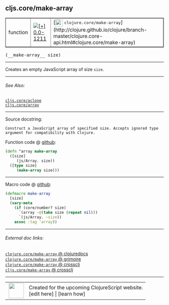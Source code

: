 ## cljs.core/make-array



 <table border="1">
<tr>
<td>function</td>
<td><a href="https://github.com/cljsinfo/cljs-api-docs/tree/0.0-1211"><img valign="middle" alt="[+] 0.0-1211" title="Added in 0.0-1211" src="https://img.shields.io/badge/+-0.0--1211-lightgrey.svg"></a> </td>
<td>
[<img height="24px" valign="middle" src="http://i.imgur.com/1GjPKvB.png"> <samp>clojure.core/make-array</samp>](http://clojure.github.io/clojure/branch-master/clojure.core-api.html#clojure.core/make-array)
</td>
</tr>
</table>


 <samp>
(__make-array__ size)<br>
</samp>

---

Creates an empty JavaScript array of size `size`.

---


###### See Also:

[`cljs.core/aclone`](cljs.core_aclone.md)<br>
[`cljs.core/array`](cljs.core_array.md)<br>

---


Source docstring:

```
Construct a JavaScript array of specified size. Accepts ignored type
argument for compatibility with Clojure.
```


Function code @ [github](https://github.com/clojure/clojurescript/blob/r3115/src/cljs/cljs/core.cljs#L238-L244):

```clj
(defn ^array make-array
  ([size]
     (js/Array. size))
  ([type size]
     (make-array size)))
```

<!--
Repo - tag - source tree - lines:

 <pre>
clojurescript @ r3115
└── src
    └── cljs
        └── cljs
            └── <ins>[core.cljs:238-244](https://github.com/clojure/clojurescript/blob/r3115/src/cljs/cljs/core.cljs#L238-L244)</ins>
</pre>

-->

---

Macro code @ [github](https://github.com/clojure/clojurescript/blob/r3115/src/clj/cljs/core.clj#L1683-L1689):

```clj
(defmacro make-array
  [size]
  (vary-meta
    (if (core/number? size)
      `(array ~@(take size (repeat nil)))
      `(js/Array. ~size))
    assoc :tag 'array))
```

<!--
Repo - tag - source tree - lines:

 <pre>
clojurescript @ r3115
└── src
    └── clj
        └── cljs
            └── <ins>[core.clj:1683-1689](https://github.com/clojure/clojurescript/blob/r3115/src/clj/cljs/core.clj#L1683-L1689)</ins>
</pre>
-->

---


###### External doc links:

[`clojure.core/make-array` @ clojuredocs](http://clojuredocs.org/clojure.core/make-array)<br>
[`clojure.core/make-array` @ grimoire](http://conj.io/store/v1/org.clojure/clojure/1.7.0-beta3/clj/clojure.core/make-array/)<br>
[`clojure.core/make-array` @ crossclj](http://crossclj.info/fun/clojure.core/make-array.html)<br>
[`cljs.core/make-array` @ crossclj](http://crossclj.info/fun/cljs.core.cljs/make-array.html)<br>

---

 <table>
<tr><td>
<img valign="middle" align="right" width="48px" src="http://i.imgur.com/Hi20huC.png">
</td><td>
Created for the upcoming ClojureScript website.<br>
[edit here] | [learn how]
</td></tr></table>

[edit here]:https://github.com/cljsinfo/cljs-api-docs/blob/master/cljsdoc/cljs.core_make-array.cljsdoc
[learn how]:https://github.com/cljsinfo/cljs-api-docs/wiki/cljsdoc-files

<!--

This information was too distracting to show to readers, but I'll leave it
commented here since it is helpful to:

- pretty-print the data used to generate this document
- and show how to retrieve that data



The API data for this symbol:

```clj
{:description "Creates an empty JavaScript array of size `size`.",
 :return-type array,
 :ns "cljs.core",
 :name "make-array",
 :signature ["[size]"],
 :history [["+" "0.0-1211"]],
 :type "function",
 :related ["cljs.core/aclone" "cljs.core/array"],
 :full-name-encode "cljs.core_make-array",
 :source {:code "(defn ^array make-array\n  ([size]\n     (js/Array. size))\n  ([type size]\n     (make-array size)))",
          :title "Function code",
          :repo "clojurescript",
          :tag "r3115",
          :filename "src/cljs/cljs/core.cljs",
          :lines [238 244]},
 :extra-sources [{:code "(defmacro make-array\n  [size]\n  (vary-meta\n    (if (core/number? size)\n      `(array ~@(take size (repeat nil)))\n      `(js/Array. ~size))\n    assoc :tag 'array))",
                  :title "Macro code",
                  :repo "clojurescript",
                  :tag "r3115",
                  :filename "src/clj/cljs/core.clj",
                  :lines [1683 1689]}],
 :full-name "cljs.core/make-array",
 :clj-symbol "clojure.core/make-array",
 :docstring "Construct a JavaScript array of specified size. Accepts ignored type\nargument for compatibility with Clojure."}

```

Retrieve the API data for this symbol:

```clj
;; from Clojure REPL
(require '[clojure.edn :as edn])
(-> (slurp "https://raw.githubusercontent.com/cljsinfo/cljs-api-docs/catalog/cljs-api.edn")
    (edn/read-string)
    (get-in [:symbols "cljs.core/make-array"]))
```

-->
